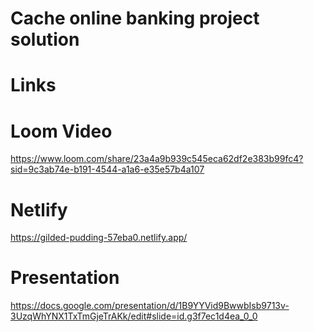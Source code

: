 # Cache online banking project solution

# Links
# Loom Video
https://www.loom.com/share/23a4a9b939c545eca62df2e383b99fc4?sid=9c3ab74e-b191-4544-a1a6-e35e57b4a107
 

 # Netlify
https://gilded-pudding-57eba0.netlify.app/


 # Presentation
https://docs.google.com/presentation/d/1B9YYVid9BwwbIsb9713v-3UzqWhYNX1TxTmGjeTrAKk/edit#slide=id.g3f7ec1d4ea_0_0
